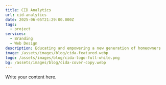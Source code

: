 ```yaml
---
title: CID Analytics
url: cid-analytics
date: 2025-06-05T21:29:00.000Z
tags:
  - project
services:
  - Branding
  - Web Design
description: Educating and empowering a new generation of homeowners
image: /assets/images/blog/cida-featured.webp
logo: /assets/images/blog/cida-logo-full-white.png
bg: /assets/images/blog/cida-cover-copy.webp
---
```

Write your content here.
